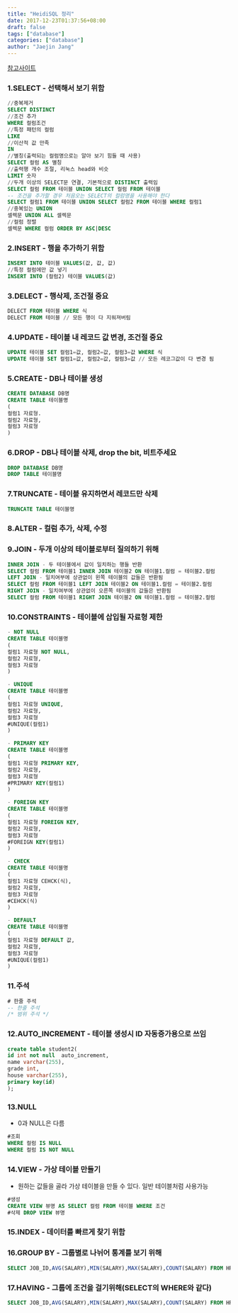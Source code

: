 ```yaml
---
title: "HeidiSQL 정리"
date: 2017-12-23T01:37:56+08:00
draft: false
tags: ["database"]
categories: ["database"]
author: "Jaejin Jang"
---
```


[참고사이트](https://mariadb.com/kb/ko/basic-sql-statements/)

### 1.SELECT - 선택해서 보기 위함
```sql
//중복제거
SELECT DISTINCT
//조건 추가
WHERE 컬럼조건
//특정 패턴의 컬럼
LIKE
//이산적 값 만족
IN
//별칭(출력되는 컬럼명으로는 알아 보기 힘들 때 사용)
SELECT 컬럼 AS 별칭
//출력행 개수 조절, 리눅스 head와 비슷
LIMIT 숫자
//두개 이상의 SELECT문 연결, 기본적으로 DISTINCT 출력임
SELECT 컬럼 FROM 테이블 UNION SELECT 컬럼 FROM 테이블
-- 조건을 추가할 경우 처음오는 SELECT의 컬럼명을 사용해야 한다
SELECT 컬럼1 FROM 테이블 UNION SELECT 컬럼2 FROM 테이블 WHERE 컬럼1
//중복있는 UNION
셀렉문 UNION ALL 셀렉문
//컬럼 정렬
셀렉문 WHERE 컬럼 ORDER BY ASC|DESC
```

### 2.INSERT - 행을 추가하기 위함
```sql
INSERT INTO 테이블 VALUES(값, 값, 값)
//특정 컬럼에만 값 넣기
INSERT INTO (컬럼2) 테이블 VALUES(값)
```
### 3.DELECT - 행삭제, 조건절 중요
```sql
DELECT FROM 테이블 WHERE 식
DELECT FROM 테이블 // 모든 행이 다 지워져버림
```
### 4.UPDATE - 테이블 내 레코드 값 변경, 조건절 중요
```sql
UPDATE 테이블 SET 컬럼1=값, 컬럼2=값, 컬럼3=값 WHERE 식
UPDATE 테이블 SET 컬럼1=값, 컬럼2=값, 컬럼3=값 // 모든 레코그값이 다 변경 됨
```
### 5.CREATE - DB나 테이블 생성
```sql
CREATE DATABASE DB명
CREATE TABLE 테이블명
(
컬럼1 자료형.
컬럼2 자료형,
컬럼3 자료형
)
```
### 6.DROP - DB나 테이블 삭제, drop the bit, 비트주세요
```sql
DROP DATABASE DB명
DROP TABLE 테이블명
```
### 7.TRUNCATE - 테이블 유지하면서 레코드만 삭제
```sql
TRUNCATE TABLE 테이블명
```
### 8.ALTER - 컬럼 추가, 삭제, 수정

### 9.JOIN - 두개 이상의 테이블로부터 질의하기 위해
```sql
INNER JOIN - 두 테이블에서 값이 일치하는 행들 반환
SELECT 컬럼 FROM 테이블1 INNER JOIN 테이블2 ON 테이블1.컬럼 = 테이블2.컬럼
LEFT JOIN - 일치여부에 상관없이 왼쪽 테이블의 값들은 반환됨
SELECT 컬럼 FROM 테이블1 LEFT JOIN 테이블2 ON 테이블1.컬럼 = 테이블2.컬럼
RIGHT JOIN - 일치여부에 상관없이 오른쪽 테이블의 값들은 반환됨
SELECT 컬럼 FROM 테이블1 RIGHT JOIN 테이블2 ON 테이블1.컬럼 = 테이블2.컬럼
```

### 10.CONSTRAINTS - 테이블에 삽입될 자료형 제한
```sql
- NOT NULL
CREATE TABLE 테이블명
(
컬럼1 자료형 NOT NULL,
컬럼2 자료형,
컬럼3 자료형
)

- UNIQUE
CREATE TABLE 테이블명
(
컬럼1 자료형 UNIQUE,
컬럼2 자료형,
컬럼3 자료형
#UNIQUE(컬럼1)
)

- PRIMARY KEY
CREATE TABLE 테이블명
(
컬럼1 자료형 PRIMARY KEY,
컬럼2 자료형,
컬럼3 자료형
#PRIMARY KEY(컬럼1)
)

- FOREIGN KEY
CREATE TABLE 테이블명
(
컬럼1 자료형 FOREIGN KEY,
컬럼2 자료형,
컬럼3 자료형
#FOREIGN KEY(컬럼1)
)

- CHECK
CREATE TABLE 테이블명
(
컬럼1 자료형 CEHCK(식),
컬럼2 자료형,
컬럼3 자료형
#CEHCK(식)
)

- DEFAULT
CREATE TABLE 테이블명
(
컬럼1 자료형 DEFAULT 값,
컬럼2 자료형,
컬럼3 자료형
#UNIQUE(컬럼1)
)
```

### 11.주석
```sql
# 한줄 주석
-- 한줄 주석
/* 범위 주석 */
```

### 12.AUTO_INCREMENT - 테이블 생성시 ID 자동증가용으로 쓰임
```sql
create table student2(
id int not null  auto_increment,
name varchar(255),
grade int,
house varchar(255),
primary key(id)
);
```
### 13.NULL
- 0과 NULL은 다름
```sql
#조회
WHERE 컬럼 IS NULL
WHERE 컬럼 IS NOT NULL
```
### 14.VIEW - 가상 테이블 만들기

- 원하는 값들을 골라 가상 테이블을 만들 수 있다. 일반 테이블처럼 사용가능
```sql
#생성
CREATE VIEW 뷰명 AS SELECT 컬럼 FROM 테이블 WHERE 조건
#삭제 DROP VIEW 뷰명
```

### 15.INDEX - 데이터를 빠르게 찾기 위함

### 16.GROUP BY - 그룹별로 나뉘어 통계를 보기 위해
```sql
SELECT JOB_ID,AVG(SALARY),MIN(SALARY),MAX(SALARY),COUNT(SALARY) FROM HR_EMPLOYEES GROUP BY JOB_ID
```
### 17.HAVING - 그룹에 조건을 걸기위해(SELECT의 WHERE와 같다)
```sql
SELECT JOB_ID,AVG(SALARY),MIN(SALARY),MAX(SALARY),COUNT(SALARY) FROM HR_EMPLOYEES GROUP BY JOB_ID HAVING JOB_ID='AC_ACCOUNT'
```